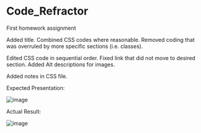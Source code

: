 # Code_Refractor
First homework assignment

Added title.
Combined CSS codes where reasonable.
Removed coding that was overruled by more specific sections (i.e. classes).

Edited CSS code in sequential order.
Fixed link that did not move to desired section.
Added Alt descriptions for images.

Added notes in CSS file.

Expected Presentation:

![image](https://user-images.githubusercontent.com/83562370/120935285-01c33680-c6d0-11eb-8054-17d0ce473945.png)

Actual Result:

![image](https://user-images.githubusercontent.com/83562370/120935417-a776a580-c6d0-11eb-9b6e-ed4fb5470bff.png)
